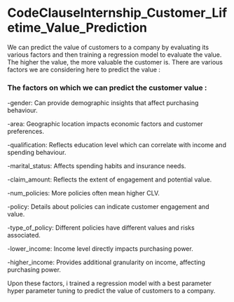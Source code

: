 # CodeClauseInternship_Customer_Lifetime_Value_Prediction

We can predict the value of customers to a company by evaluating its various factors and then training a regression model to evaluate the value. The higher the value, the more valuable the customer is.
There are various factors we are considering here to predict the value :

### The factors on which we can predict the customer value  : 
-gender: Can provide demographic insights that affect purchasing behaviour.

-area: Geographic location impacts economic factors and customer preferences.

-qualification: Reflects education level which can correlate with income and spending behaviour.

-marital_status: Affects spending habits and insurance needs.

-claim_amount: Reflects the extent of engagement and potential value.

-num_policies: More policies often mean higher CLV.

-policy: Details about policies can indicate customer engagement and value.

-type_of_policy: Different policies have different values and risks associated.

-lower_income: Income level directly impacts purchasing power.

-higher_income: Provides additional granularity on income, affecting purchasing power.



Upon these factors, i trained a regression model with a best parameter hyper parameter tuning to predict the value of customers to a company.
